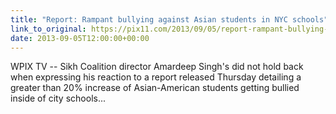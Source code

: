 ```yaml
---
title: "Report: Rampant bullying against Asian students in NYC schools"
link_to_original: https://pix11.com/2013/09/05/report-rampant-bullying-against-asian-students-in-nyc-schools-2/#axzz2eQ3fOfbV)  
date: 2013-09-05T12:00:00+00:00
---
```

  
WPIX TV -- Sikh Coalition director Amardeep Singh's did not hold back when expressing his reaction to a report released Thursday detailing a greater than 20% increase of Asian-American students getting bullied inside of city schools...



